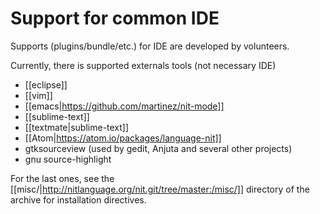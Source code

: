 # Support for common IDE

Supports (plugins/bundle/etc.) for IDE are developed by volunteers.

Currently, there is supported externals tools (not necessary IDE)

* [[eclipse]]
* [[vim]]
* [[emacs|https://github.com/martinez/nit-mode]]
* [[sublime-text]]
* [[textmate|sublime-text]]
* [[Atom|https://atom.io/packages/language-nit]]
* gtksourceview (used by gedit, Anjuta and several other projects)
* gnu source-highlight

For the last ones, see the [[misc/|http://nitlanguage.org/nit.git/tree/master:/misc/]] directory of the archive for installation directives.
